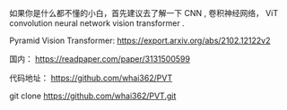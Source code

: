 如果你是什么都不懂的小白，首先建议去了解一下 CNN , 卷积神经网络， ViT convolution neural network vision transformer .


Pyramid Vision Transformer:
https://export.arxiv.org/abs/2102.12122v2

国内：
https://readpaper.com/paper/3131500599

代码地址： https://github.com/whai362/PVT

git clone https://github.com/whai362/PVT.git